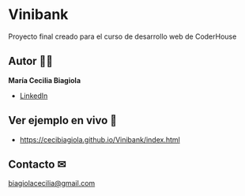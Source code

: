 # Vinibank
Proyecto final creado para el curso de desarrollo web de CoderHouse

## Autor 👩‍💻

**María Cecilia Biagiola**

* [LinkedIn](https://www.linkedin.com/in/cecilia-biagiola/)

## Ver ejemplo en vivo 🚀
- https://cecibiagiola.github.io/Vinibank/index.html

## Contacto ✉
biagiolacecilia@gmail.com
